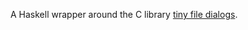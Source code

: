 A Haskell wrapper around the C library [tiny file dialogs](https://sourceforge.net/projects/tinyfiledialogs/).
